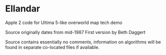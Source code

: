 # Ellandar
Apple 2 code for Ultima 5-like overworld map tech demo

Source originally dates from mid-1987
First version by Beth Daggert

Source contains essentially no comments, information on algorithms 
will be found in separate co-located files if available.
